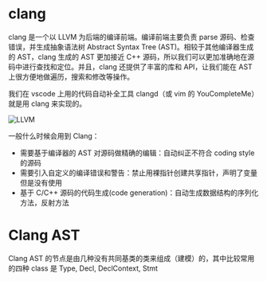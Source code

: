 # clang

clang 是一个以 LLVM 为后端的编译前端。编译前端主要负责 parse 源码、检查错误，并生成抽象语法树 Abstract Syntax Tree (AST)。相较于其他编译器生成的 AST，clang 生成的 AST 更加接近 C++ 源码，所以我们可以更加准确地在源码中进行查找和定位。并且，clang 还提供了丰富的库和 API，让我们能在 AST 上很方便地做遍历，搜索和修改等操作。

我们在 vscode 上用的代码自动补全工具 clangd（或 vim 的 YouCompleteMe）就是用 clang 来实现的。

![LLVM](https://assets.ng-tech.icu/item/20221227165326.png)

一般什么时候会用到 Clang：

- 需要基于编译器的 AST 对源码做精确的编辑：自动纠正不符合 coding style 的源码
- 需要引入自定义的编译错误和警告：禁止用裸指针创建共享指针，声明了变量但是没有使用
- 基于 C/C++ 源码的代码生成(code generation)：自动生成数据结构的序列化方法，反射方法

# Clang AST

Clang AST 的节点是由几种没有共同基类的类来组成（建模）的，其中比较常用的四种 class 是 Type, Decl, DeclContext, Stmt
